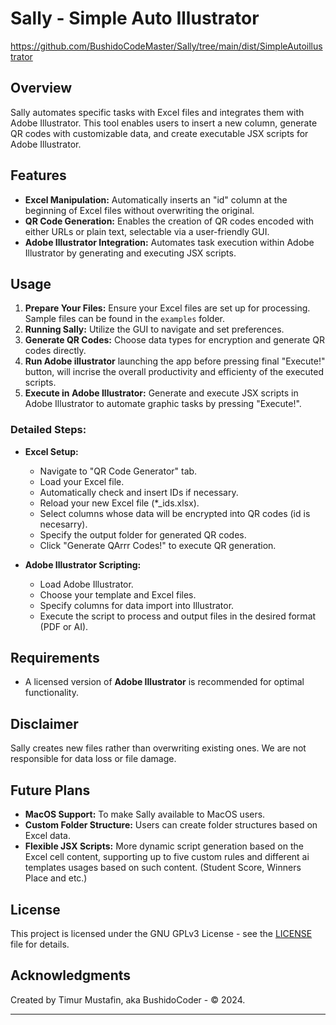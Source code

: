 # Sally - Simple Auto Illustrator

https://github.com/BushidoCodeMaster/Sally/tree/main/dist/SimpleAutoillustrator

## Overview
Sally automates specific tasks with Excel files and integrates them with Adobe Illustrator. This tool enables users to insert a new column, generate QR codes with customizable data, and create executable JSX scripts for Adobe Illustrator.

## Features
- **Excel Manipulation:** Automatically inserts an "id" column at the beginning of Excel files without overwriting the original.
- **QR Code Generation:** Enables the creation of QR codes encoded with either URLs or plain text, selectable via a user-friendly GUI.
- **Adobe Illustrator Integration:** Automates task execution within Adobe Illustrator by generating and executing JSX scripts.

## Usage
1. **Prepare Your Files:** Ensure your Excel files are set up for processing. Sample files can be found in the `examples` folder.
2. **Running Sally:** Utilize the GUI to navigate and set preferences.
3. **Generate QR Codes:** Choose data types for encryption and generate QR codes directly.
4. **Run Adobe illustrator** launching the app before pressing final "Execute!" button, will incrise the overall productivity and efficienty of the executed scripts.
5. **Execute in Adobe Illustrator:** Generate and execute JSX scripts in Adobe Illustrator to automate graphic tasks by pressing "Execute!".

### Detailed Steps:
- **Excel Setup:**
  - Navigate to "QR Code Generator" tab.
  - Load your Excel file.
  - Automatically check and insert IDs if necessary.
  - Reload your new Excel file (*_ids.xlsx).
  - Select columns whose data will be encrypted into QR codes (id is necesarry).
  - Specify the output folder for generated QR codes.
  - Click "Generate QArrr Codes!" to execute QR generation.
  
- **Adobe Illustrator Scripting:**
  - Load Adobe Illustrator.
  - Choose your template and Excel files.
  - Specify columns for data import into Illustrator.
  - Execute the script to process and output files in the desired format (PDF or AI).

## Requirements
- A licensed version of **Adobe Illustrator** is recommended for optimal functionality.

## Disclaimer
Sally creates new files rather than overwriting existing ones. We are not responsible for data loss or file damage.

## Future Plans
- **MacOS Support:** To make Sally available to MacOS users.
- **Custom Folder Structure:** Users can create folder structures based on Excel data.
- **Flexible JSX Scripts:** More dynamic script generation based on the Excel cell content, supporting up to five custom rules and different ai templates usages based on such content. (Student Score, Winners Place and etc.)

## License
This project is licensed under the GNU GPLv3 License - see the [LICENSE](LICENSE) file for details.

## Acknowledgments
Created by Timur Mustafin, aka BushidoCoder - © 2024.



---
